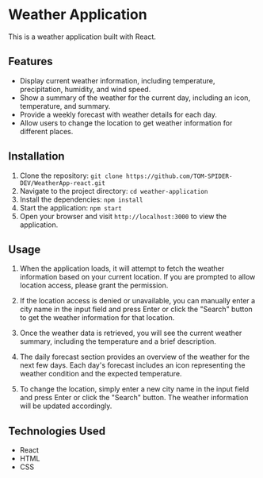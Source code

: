 # Weather Application

This is a weather application built with React.

## Features

- Display current weather information, including temperature, precipitation, humidity, and wind speed.
- Show a summary of the weather for the current day, including an icon, temperature, and summary.
- Provide a weekly forecast with weather details for each day.
- Allow users to change the location to get weather information for different places.

## Installation

1. Clone the repository:
   `git clone https://github.com/TOM-SPIDER-DEV/WeatherApp-react.git`
2. Navigate to the project directory:
   `cd weather-application`
3. Install the dependencies:
   `npm install`
4. Start the application:
   `npm start`
5. Open your browser and visit `http://localhost:3000` to view the application.

## Usage

1. When the application loads, it will attempt to fetch the weather information based on your current location. If you are prompted to allow location access, please grant the permission.

2. If the location access is denied or unavailable, you can manually enter a city name in the input field and press Enter or click the "Search" button to get the weather information for that location.

3. Once the weather data is retrieved, you will see the current weather summary, including the temperature and a brief description.

4. The daily forecast section provides an overview of the weather for the next few days. Each day's forecast includes an icon representing the weather condition and the expected temperature.

5. To change the location, simply enter a new city name in the input field and press Enter or click the "Search" button. The weather information will be updated accordingly.

## Technologies Used

- React
- HTML
- CSS
